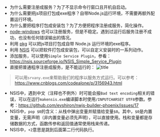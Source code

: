 - 为什么需要注册成服务？为了不显示命令行窗口且开机自启动。
- 为什么需要把js项目打包成exe程序？自带Node.js运行环境，不需要再额外配置运行环境。
- 为什么要把程序打包成安装包？为了方便把程序注册成服务，简化操作。
- [node-windows](https://www.npmjs.com/package/node-windows) 也可以注册服务，但是不稳定。遇到过运行后服务注册不成功，也没有任何错误输出的情况。
- 利用 [pkg](https://www.npmjs.com/package/pkg) 可以把js项目打包成自带 Node.js 运行环境的exe程序。
- 利用 [NSIS](https://nsis.sourceforge.io/Main_Page) 可以把软件打包成安装包，可以自定义安装时的一系列动作。
- 添加服务，可以使用`Simple Service Plugin`，参看：https://nsis.sourceforge.io/NSIS_Simple_Service_Plugin
- 直接把普通程序注册成服务，是不能运行的：
![title](https://leanote.com/api/file/getImage?fileId=5ca9c644ab64415d3c00365c)
> 可以用`srvany.exe`来帮助我们的程序以服务方式运行。可以参考：https://www.cnblogs.com/codealone/p/3156943.html

- NSIS中，遇到中文（注释也不例外）时可能会报`Bad text encoding`相关的错误，可以在运行`makensis.exe`编译脚本时使用`/INPUTCHARSET UTF8`参数。参考：https://github.com/evshiron/nwjs-builder-phoenix/issues/17
- NSIS中，`pop $0`的含义：从栈中弹出变量并赋值给变量`$0`。其中，`$0`是内置变量，无需声明（非内置变量必须先声明），可以直接使用。栈和变量都是存储数据的方式，函数传参和返回值通常使用栈来传递。
- NSIS中，`+2`意思是跳到后面第二行代码执行。